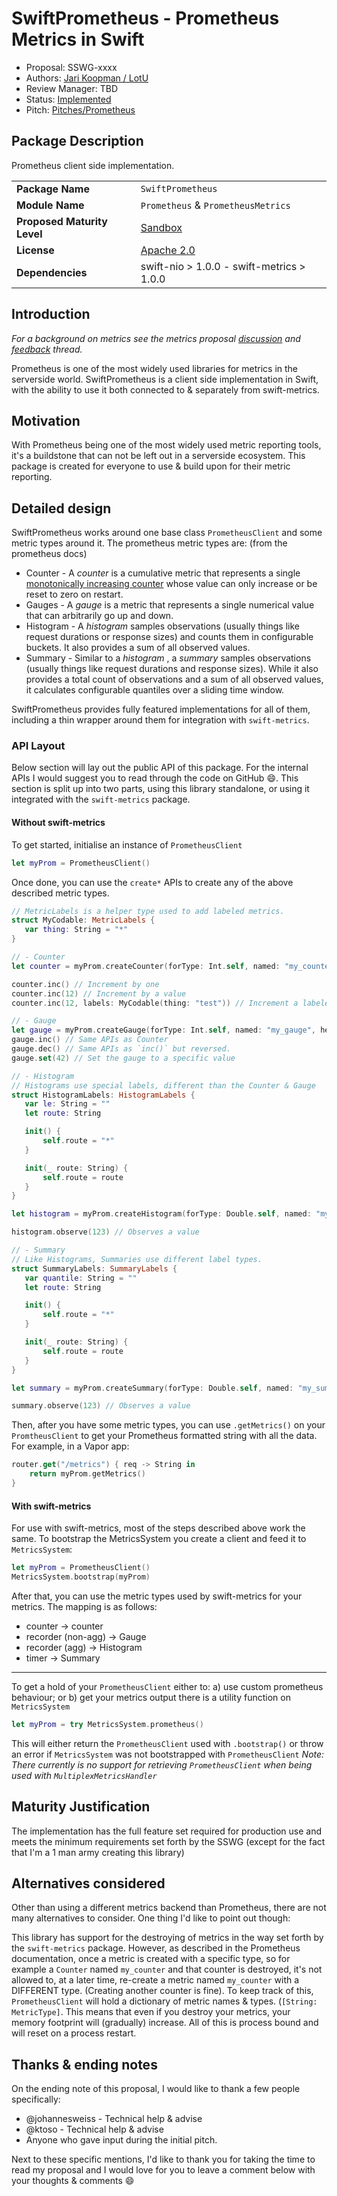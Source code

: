 # SwiftPrometheus - Prometheus Metrics in Swift

* Proposal: SSWG-xxxx
* Authors: [Jari Koopman / LotU](https://github.com/MrLotU)
* Review Manager: TBD
* Status:  [Implemented ](https://github.com/MrLotU/SwiftPrometheus/tree/MetricsLib)
* Pitch: [Pitches/Prometheus](https://forums.swift.org/t/client-side-prometheus-implementation/18098/)

## Package Description
Prometheus client side implementation.

|  |  |
|--|--|
| **Package Name** | `SwiftPrometheus` |
| **Module Name** | `Prometheus` & `PrometheusMetrics` |
| **Proposed Maturity Level** | [Sandbox](https://github.com/swift-server/sswg/blob/master/process/incubation.md#process-diagram) |
| **License** | [Apache 2.0](https://github.com/MrLotU/SwiftPrometheus/blob/master/LICENSE) |
| **Dependencies** | swift-nio > 1.0.0 - swift-metrics > 1.0.0 |

## Introduction

_For a background on metrics see the metrics proposal [discussion](https://forums.swift.org/t/discussion-server-metrics-api/19600) and [feedback](https://forums.swift.org/t/feedback-server-metrics-api/21353) thread._

Prometheus is one of the most widely used libraries for metrics in the serverside world. SwiftPrometheus is a client side implementation in Swift, with the ability to use it both connected to & separately from swift-metrics.

## Motivation

With Prometheus being one of the most widely used metric reporting tools, it's a buildstone that can not be left out in a serverside ecosystem. This package is created for everyone to use & build upon for their metric reporting.

## Detailed design

SwiftPrometheus works around one base class `PrometheusClient` and some metric types around it. The prometheus metric types are:
(from the prometheus docs)
* Counter - A  *counter*  is a cumulative metric that represents a single [monotonically increasing counter](https://en.wikipedia.org/wiki/Monotonic_function) whose value can only increase or be reset to zero on restart.
* Gauges - A  *gauge*  is a metric that represents a single numerical value that can arbitrarily go up and down.
* Histogram - A  *histogram*  samples observations (usually things like request durations or response sizes) and counts them in configurable buckets. It also provides a sum of all observed values.
* Summary - Similar to a  *histogram* , a  *summary*  samples observations (usually things like request durations and response sizes). While it also provides a total count of observations and a sum of all observed values, it calculates configurable quantiles over a sliding time window.

SwiftPrometheus provides fully featured implementations for all of them, including a thin wrapper around them for integration with `swift-metrics`.

### API Layout
Below section will lay out the public API of this package. For the internal APIs I would suggest you to read through the code on GitHub :smile:. This section is split up into two parts, using this library standalone, or using it integrated with the `swift-metrics` package. 

#### Without swift-metrics
To get started, initialise an instance of `PrometheusClient`
```swift
let myProm = PrometheusClient()
```
Once done, you can use the `create*` APIs to create any of the above described metric types.

```swift
// MetricLabels is a helper type used to add labeled metrics.
struct MyCodable: MetricLabels {
   var thing: String = "*"
}

// - Counter
let counter = myProm.createCounter(forType: Int.self, named: "my_counter", helpText: "Just a counter", initialValue: 42, withLabelType: MyCodable.self)

counter.inc() // Increment by one
counter.inc(12) // Increment by a value
counter.inc(12, labels: MyCodable(thing: "test")) // Increment a labeled counter

// - Gauge
let gauge = myProm.createGauge(forType: Int.self, named: "my_gauge", helpText: "Just a gauge", initialValue: 42, withLabelType: MyCodable.self)
gauge.inc() // Same APIs as Counter
gauge.dec() // Same APIs as `inc()` but reversed.
gauge.set(42) // Set the gauge to a specific value

// - Histogram
// Histograms use special labels, different than the Counter & Gauge
struct HistogramLabels: HistogramLabels {
   var le: String = ""
   let route: String

   init() {
       self.route = "*"
   }

   init(_ route: String) {
       self.route = route
   }
}

let histogram = myProm.createHistogram(forType: Double.self, named: "my_histogram", helpText: "Just a histogram", labels: HistogramLabels.self)

histogram.observe(123) // Observes a value

// - Summary
// Like Histograms, Summaries use different label types.
struct SummaryLabels: SummaryLabels {
   var quantile: String = ""
   let route: String

   init() {
       self.route = "*"
   }

   init(_ route: String) {
       self.route = route
   }
}

let summary = myProm.createSummary(forType: Double.self, named: "my_summary", helpText: "Just a summary", labels: SummaryLabels.self)

summary.observe(123) // Observes a value
```
Then, after you have some metric types, you can use `.getMetrics()` on your `PromtheusClient` to get your Prometheus formatted string with all the data.
For example, in a Vapor app:
```swift
router.get("/metrics") { req -> String in 
    return myProm.getMetrics()
}
```

#### With swift-metrics
For use with swift-metrics, most of the steps described above work the same. To bootstrap the MetricsSystem you create a client and feed it to `MetricsSystem`:
```swift
let myProm = PrometheusClient()
MetricsSystem.bootstrap(myProm)
```
After that, you can use the metric types used by swift-metrics for your metrics. The mapping is as follows:
* counter -> counter
* recorder (non-agg) -> Gauge
* recorder (agg) -> Histogram
* timer -> Summary

---

To get a hold of your `PrometheusClient` either to:
a) use custom prometheus behaviour; or
b) get your metrics output
there is a utility function on `MetricsSystem`
```swift
let myProm = try MetricsSystem.prometheus()
```
This will either return the `PrometheusClient` used with `.bootstrap()` or throw an error if `MetricsSystem` was not bootstrapped with `PrometheusClient`
*Note: There currently is no support for retrieving `PrometheusClient` when being used with `MultiplexMetricsHandler`* 

## Maturity Justification

The implementation has the full feature set required for production use and meets the minimum requirements set forth by the SSWG (except for the fact that I'm a 1 man army creating this library)

## Alternatives considered

Other than using a different metrics backend than Prometheus, there are not many alternatives to consider. One thing I'd like to point out though:

This library has support for the destroying of metrics in the way set forth by the `swift-metrics` package. However, as described in the Prometheus documentation, once a metric is created with a specific type, so for example a `Counter` named `my_counter` and that counter is destroyed, it's not allowed to, at a later time, re-create a metric named `my_counter` with a DIFFERENT type. (Creating another counter is fine). To keep track of this, `PrometheusClient` will hold a dictionary of metric names & types. (`[String: MetricType]`. This means that even if you destroy your metrics, your memory footprint will (gradually) increase. All of this is process bound and will reset on a process restart.

## Thanks & ending notes

On the ending note of this proposal, I would like to thank a few people specifically:
* @johannesweiss - Technical help & advise
* @ktoso - Technical help & advise
* Anyone who gave input during the initial pitch.

Next to these specific mentions, I'd like to thank you for taking the time to read my proposal and I would love for you to leave a comment below with your thoughts & comments :smile:
